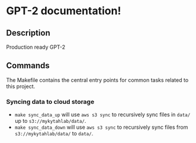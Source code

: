 # GPT-2 documentation!

## Description

Production ready GPT-2

## Commands

The Makefile contains the central entry points for common tasks related to this project.

### Syncing data to cloud storage

* `make sync_data_up` will use `aws s3 sync` to recursively sync files in `data/` up to `s3://mykytahlab/data/`.
* `make sync_data_down` will use `aws s3 sync` to recursively sync files from `s3://mykytahlab/data/` to `data/`.


